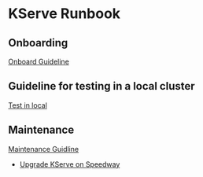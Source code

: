 # KServe Runbook

## Onboarding
[Onboard Guideline](onboard-guideline.md)

## Guideline for testing in a local cluster
[Test in local](test-in-local.md)

## Maintenance
[Maintenance Guidline](maintenance.md)
- [Upgrade KServe on Speedway](maintenance.md#upgrade-kserve-on-speedway)
